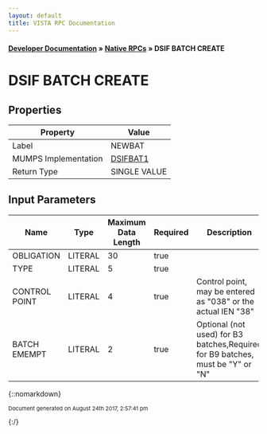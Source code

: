 ```yaml
---
layout: default
title: VISTA RPC Documentation
---
```


#### [Developer Documentation](../index) &#187; [Native RPCs](TableOfContents) &#187; DSIF BATCH CREATE<br/>
# DSIF BATCH CREATE



## Properties

Property | Value
--- | ---
Label | NEWBAT
MUMPS Implementation | [DSIFBAT1](http://code.osehra.org/dox/Routine_DSIFBAT1_source.html)
Return Type | SINGLE VALUE


## Input Parameters

Name | Type | Maximum Data Length | Required | Description
--- | --- | --- | --- | ---
OBLIGATION | LITERAL | 30 | true | 
TYPE | LITERAL | 5 | true | 
CONTROL POINT | LITERAL | 4 | true | Control point, may be entered as &quot;038&quot; or the actual IEN &quot;38&quot;
BATCH EMEMPT | LITERAL | 2 | true | Optional (not used) for B3 batches,Required for B9 batches, must be &quot;Y&quot; or &quot;N&quot;



{::nomarkdown} <br/><p style="font-size: 11px">Document generated on August 24th 2017, 2:57:41 pm</p>{:/}